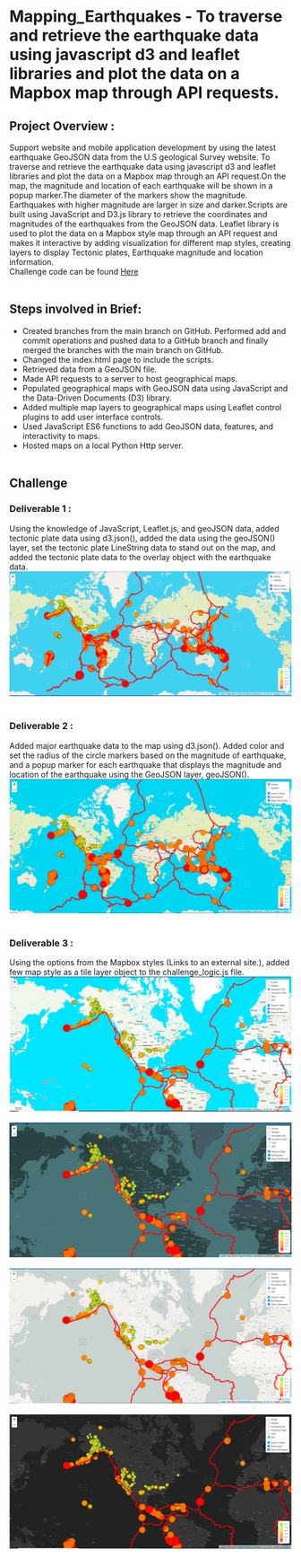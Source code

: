 # Mapping_Earthquakes - To traverse and retrieve the earthquake data using javascript d3 and leaflet libraries and plot the data on a Mapbox map through API requests.

## Project Overview :

Support website and mobile application development by using the latest earthquake GeoJSON data from the U.S geological Survey website. To traverse and retrieve the earthquake data using javascript d3 and leaflet libraries and plot the data on a Mapbox map through an API request.On the map, the magnitude and location of each earthquake will be shown in a popup marker.The diameter of the markers show the magnitude. Earthquakes with higher magnitude are larger in size and darker.Scripts are built using JavaScript and D3.js library to retrieve the coordinates and magnitudes of the earthquakes from the GeoJSON data. Leaflet library is used  to plot the data on a Mapbox style map through an API request and makes it interactive by adding visualization for different map styles, creating layers to display Tectonic plates, Earthquake magnitude and location information.<br>
Challenge code can be found [Here](https://github.com/ashwinihegde28/Mapping_Earthquakes/tree/main/Earthquake_Challenge)<br><br>

## Steps involved in Brief:
- Created branches from the main branch on GitHub. Performed add and commit operations and pushed data to a GitHub branch and finally merged the branches with the main     branch on GitHub.
- Changed the index.html page to include the scripts.
- Retrieved data from a GeoJSON file.
- Made API requests to a server to host geographical maps.
- Populated geographical maps with GeoJSON data using JavaScript and the Data-Driven Documents (D3) library.
- Added multiple map layers to geographical maps using Leaflet control plugins to add user interface controls.
- Used JavaScript ES6 functions to add GeoJSON data, features, and interactivity to maps.
- Hosted maps on a local Python Http server.<br><br>

## Challenge
### Deliverable 1 :
Using the knowledge of JavaScript, Leaflet.js, and geoJSON data, added tectonic plate data using d3.json(), added the data using the geoJSON() layer, set the tectonic plate LineString data to stand out on the map, and added the tectonic plate data to the overlay object with the earthquake data. <br>
![TectonicPlateLayer](https://github.com/ashwinihegde28/Mapping_Earthquakes/blob/main/Earthquake_Challenge/static/images/TectonicPlateLayer.PNG) <br><br>

### Deliverable 2 :
Added major earthquake data to the map using d3.json(). Added color and set the radius of the circle markers based on the magnitude of earthquake, and a popup marker for each earthquake that displays the magnitude and location of the earthquake using the GeoJSON layer, geoJSON().<br>
![Major Earthquake Image](https://github.com/ashwinihegde28/Mapping_Earthquakes/blob/main/Earthquake_Challenge/static/images/MajorEarthquakeImg.PNG) <br><br>

### Deliverable 3 :
Using the options from the Mapbox styles (Links to an external site.), added few map style as a tile layer object to the challenge_logic.js file.<br>
![Navigation Day](https://github.com/ashwinihegde28/Mapping_Earthquakes/blob/main/Earthquake_Challenge/static/images/NavigationDay.PNG) <br><br>
![Navigation Night](https://github.com/ashwinihegde28/Mapping_Earthquakes/blob/main/Earthquake_Challenge/static/images/NavigationNight.PNG) <br><br>
![Light](https://github.com/ashwinihegde28/Mapping_Earthquakes/blob/main/Earthquake_Challenge/static/images/Light.PNG) <br><br>
![Dark](https://github.com/ashwinihegde28/Mapping_Earthquakes/blob/main/Earthquake_Challenge/static/images/Dark.PNG) <br><br>






